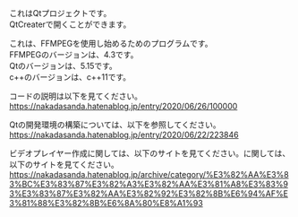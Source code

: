 
これはQtプロジェクトです。  
QtCreaterで開くことができます。  

これは、FFMPEGを使用し始めるためのプログラムです。  
FFMPEGのバージョンは、4.3です。  
Qtのバージョンは、5.15です。  
c++のバージョンは、c++11です。  

コードの説明は以下を見てください。  
https://nakadasanda.hatenablog.jp/entry/2020/06/26/100000

Qtの開発環境の構築については、以下を参照してください。  
https://nakadasanda.hatenablog.jp/entry/2020/06/22/223846

ビデオプレイヤー作成に関しては、以下のサイトを見てください。に関しては、以下のサイトを見てください。  
https://nakadasanda.hatenablog.jp/archive/category/%E3%82%AA%E3%83%BC%E3%83%87%E3%82%A3%E3%82%AA%E3%81%A8%E3%83%93%E3%83%87%E3%82%AA%E3%82%92%E3%82%8B%E6%94%AF%E3%81%88%E3%82%8B%E6%8A%80%E8%A1%93
